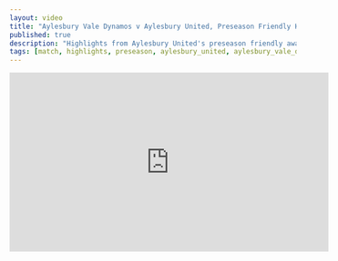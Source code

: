 ```yaml
---
layout: video
title: "Aylesbury Vale Dynamos v Aylesbury United, Preseason Friendly Highlights"
published: true
description: "Highlights from Aylesbury United's preseason friendly away at Aylesbury Vale Dynamos (El Quackico), July 18th, 2025. Final score 0-1."
tags: [match, highlights, preseason, aylesbury_united, aylesbury_vale_dynamos]
---
```

<iframe width="560" height="315" src="https://www.youtube.com/embed/A9ls3MFbGVE?si=VU7e_EkVTomQJ8wN" title="YouTube video player" frameborder="0" allow="accelerometer; autoplay; clipboard-write; encrypted-media; gyroscope; picture-in-picture; web-share" referrerpolicy="strict-origin-when-cross-origin" allowfullscreen></iframe>
